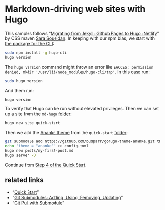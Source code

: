 # Markdown-driving web sites with Hugo

This samples follows “[Migrating from Jekyll+Github Pages to Hugo+Netlify](https://www.sarasoueidan.com/blog/jekyll-ghpages-to-hugo-netlify/)” by CSS maven [Sara Soueidan](https://twitter.com/SaraSoueidan). In keeping with our npm bias, we start with [the package for the CLI](https://www.npmjs.com/package/hugo-cli):

```bash
sudo npm install -g hugo-cli
hugo version
```

The `hugo version` command might throw an error like `EACCES: permission denied, mkdir '/usr/lib/node_modules/hugo-cli/tmp'`. In this case run:

```bash
sudo hugo version
```

And them run:

```bash
hugo version
```

To verify that Hugo can be run without elevated privileges. Then we can set up a site from the `md-hugo` [folder](../md-hugo):

```bash
hugo new site quick-start
```

Then we add the [Ananke theme](https://themes.gohugo.io/gohugo-theme-ananke/) from the `quick-start` [folder](./quick-start):

```bash
git submodule add https://github.com/budparr/gohugo-theme-ananke.git themes/ananke
echo 'theme = "ananke"' >> config.toml
hugo new posts/my-first-post.md
hugo server -D
```

Continue from [Step 4 of the Quick Start](https://gohugo.io/getting-started/quick-start/#step-4-add-some-content).

## related links

* “[Quick Start](https://gohugo.io/getting-started/quick-start/)”
* “[Git Submodules: Adding, Using, Removing, Updating](https://chrisjean.com/git-submodules-adding-using-removing-and-updating/)”
* “[Git Pull with Submodule](http://openmetric.org/til/programming/git-pull-with-submodule/)”
